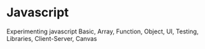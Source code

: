 # Javascript

Experimenting javascript
Basic, Array, Function, Object, UI, Testing, Libraries, Client-Server, Canvas
